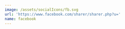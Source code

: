 ```yaml
---
image: /assets/socialIcons/fb.svg
url: 'https://www.facebook.com/sharer/sharer.php?u='
name: facebook
---
```


